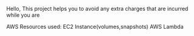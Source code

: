 Hello,
This project helps you to avoid any extra charges that are incurred while you are 

AWS Resources used:
EC2 Instance(volumes,snapshots)
AWS Lambda
